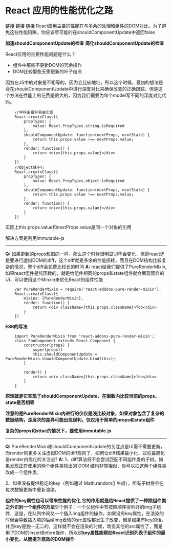 # React 应用的性能优化之路
[链接](https://segmentfault.com/a/1190000006254212)
[链接](https://segmentfault.com/a/1190000006100489)
[链接](http://shenzm.cn/blog/message.14)
React应用主要的性能在与多余的处理和组件的DOM对比。为了避免这些性能陷阱，你应该尽可能的在shouldComponentUpdate中返回false
    
**加速shouldComponentUpdate的检查** 
**简化shouldComponentUpdate的检查**

React应用的主要性能问题是什么？

* 组件中那些不更新DOM的冗余操作
* DOM比较那些无需更新的叶子结点

因为在JS中的对象是不相等的，因为会比较地址，所以这个时候，最初的想法是会在shouldComponentUpdate中进行深度对比来确保改变的正确跟踪，但是这个方法在性能上的花费是很大的，因为我们需要为每个model写不同的深度对比代码。

```
    //字符串很容易去实现
    React.createClass({
        propTypes: {
            value: React.PropTypes.string.isRequired
        },
        shouldComponentUpdate: function(nextProps, nextState) {
            return this.props.value !== nextProps.value;
        },
        render: function() {
            return <div>{this.props.value}</div>
        }
    })
    //Object就不行
    React.createClass({
        propTypes: {
            value: React.PropTypes.object.isRequired
        },
        shouldComponentUpdate: function(nextProps, nextState) {
            return this.props.value !== nextProps.value;
        },
        render: function() {
            return <div>{this.props.value}</div>
        }
    })
```

实际上this.props.value和nextProps.value是同一个对象的引用

解决方案是利用Immutable-js


--------------

**Q:** 如果更新的props和旧的一样，那么这个时候很明显UI不会变化，但是react还是要进行虚拟DOM的diff，这个diff就是多余的性能损耗，而且在DOM结构比较复杂的情况，整个diff会花费比较长的时间
**A:** react给我们提供了PureRenderMixin,如果react组件是纯函数的，就是给组件相同的props和state组件就会展现同样的UI，可以使用这个Minxin来优化React的组件性能

```
    var PureRenderMixin = require('react-addons-pure-render-mixin');
    React.createClass({
        mixins: [PureRenderMixin],
        render: function() {
            return <div className={this.props.className}>foo</div>
        }
    })
```
**ES6的写法**

```
    import PureRenderMixin from 'react-addons-pure-render-mixin';
    class FooComponent extends React.Component {
        constructor(props) {
            super(props)l
            this.shouldComponentUpdate = PureRenderMixin.shouldCompoentUpdate.bind(this);
        }
        
        render() {
            return <div className={this.props.className}>foo</div>
        }
    }   
```
**原理就是它实现了shouldComponentUpdate，在函数内比较当前的props、state是否相等**

**注意的是PureRenderMixin内进行的仅仅是浅比较对象，如果对象包含了复杂的数据结构，深层次的差异可能出现误判，仅仅用于简单的props和state组件**

**复杂的props和sttae的情况下，要使用immutable.js**

-----------

**Q:** PureRenderMixin和shouldComponentUpdate的关注点是UI需不需要更新，而render则更多关注虚拟DOM的diff规则了，如何让diff结果最小化、过程最简化是render内优化的关注点?
**A:** 1、diff算法将不会尝试匹配不同组件类的子树。如果发现正在使用的两个组件类输出的 DOM 结构非常相似，你可以把这两个组件类改成一个组件类。

2、如果没有提供稳定的key（例如通过 Math.random() 生成），所有子树将会在每次数据更新中重新渲染。

**组件的key属性也可以带来性能的优化,它的作用就是给React提供了一种除组件类之外识别一个组件的方法**举个例子：一个父组件中有按照顺序排列好的img子组件，这是，在队列中间又一个插入img组件的操作，如果没有key属性，在渲染的时候会导致插入项的后续img表情的src属性都发生了改变，但是如果有key的话，并且key是独一无二的，这样就不会在渲染的时候，改变其他的src属性了，而是用了DOM的insertBefore操作，所以说**key属性能帮助React识别列表子组件的最小变化，从而提升高效的DOM操作**




